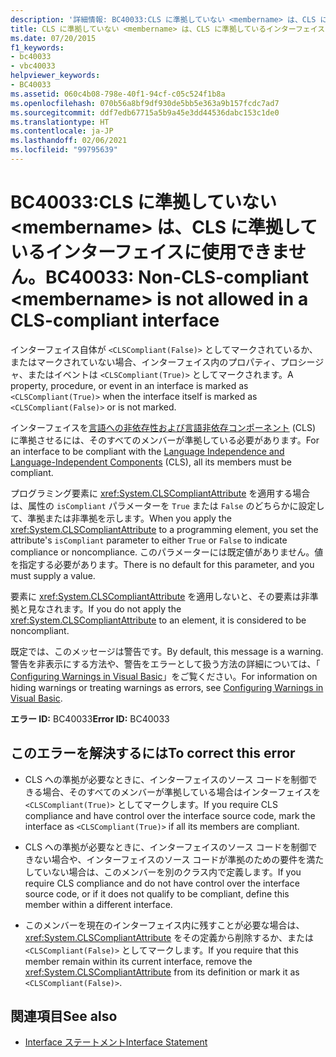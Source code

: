 ```yaml
---
description: '詳細情報: BC40033:CLS に準拠していない <membername> は、CLS に準拠しているインターフェイスに使用できません。'
title: CLS に準拠していない <membername> は、CLS に準拠しているインターフェイスに使用できません。
ms.date: 07/20/2015
f1_keywords:
- bc40033
- vbc40033
helpviewer_keywords:
- BC40033
ms.assetid: 060c4b08-798e-40f1-94cf-c05c524f1b8a
ms.openlocfilehash: 070b56a8bf9df930de5bb5e363a9b157fcdc7ad7
ms.sourcegitcommit: ddf7edb67715a5b9a45e3dd44536dabc153c1de0
ms.translationtype: HT
ms.contentlocale: ja-JP
ms.lasthandoff: 02/06/2021
ms.locfileid: "99795639"
---
```

# <a name="bc40033-non-cls-compliant-membername-is-not-allowed-in-a-cls-compliant-interface"></a><span data-ttu-id="34f6c-103">BC40033:CLS に準拠していない \<membername> は、CLS に準拠しているインターフェイスに使用できません。</span><span class="sxs-lookup"><span data-stu-id="34f6c-103">BC40033: Non-CLS-compliant \<membername> is not allowed in a CLS-compliant interface</span></span>

<span data-ttu-id="34f6c-104">インターフェイス自体が `<CLSCompliant(False)>` としてマークされているか、またはマークされていない場合、インターフェイス内のプロパティ、プロシージャ、またはイベントは `<CLSCompliant(True)>` としてマークされます。</span><span class="sxs-lookup"><span data-stu-id="34f6c-104">A property, procedure, or event in an interface is marked as `<CLSCompliant(True)>` when the interface itself is marked as `<CLSCompliant(False)>` or is not marked.</span></span>

 <span data-ttu-id="34f6c-105">インターフェイスを[言語への非依存性および言語非依存コンポーネント](../../../standard/language-independence-and-language-independent-components.md) (CLS) に準拠させるには、そのすべてのメンバーが準拠している必要があります。</span><span class="sxs-lookup"><span data-stu-id="34f6c-105">For an interface to be compliant with the [Language Independence and Language-Independent Components](../../../standard/language-independence-and-language-independent-components.md) (CLS), all its members must be compliant.</span></span>

 <span data-ttu-id="34f6c-106">プログラミング要素に <xref:System.CLSCompliantAttribute> を適用する場合は、属性の `isCompliant` パラメーターを `True` または `False` のどちらかに設定して、準拠または非準拠を示します。</span><span class="sxs-lookup"><span data-stu-id="34f6c-106">When you apply the <xref:System.CLSCompliantAttribute> to a programming element, you set the attribute's `isCompliant` parameter to either `True` or `False` to indicate compliance or noncompliance.</span></span> <span data-ttu-id="34f6c-107">このパラメーターには既定値がありません。値を指定する必要があります。</span><span class="sxs-lookup"><span data-stu-id="34f6c-107">There is no default for this parameter, and you must supply a value.</span></span>

 <span data-ttu-id="34f6c-108">要素に <xref:System.CLSCompliantAttribute> を適用しないと、その要素は非準拠と見なされます。</span><span class="sxs-lookup"><span data-stu-id="34f6c-108">If you do not apply the <xref:System.CLSCompliantAttribute> to an element, it is considered to be noncompliant.</span></span>

 <span data-ttu-id="34f6c-109">既定では、このメッセージは警告です。</span><span class="sxs-lookup"><span data-stu-id="34f6c-109">By default, this message is a warning.</span></span> <span data-ttu-id="34f6c-110">警告を非表示にする方法や、警告をエラーとして扱う方法の詳細については、「 [Configuring Warnings in Visual Basic](/visualstudio/ide/configuring-warnings-in-visual-basic)」をご覧ください。</span><span class="sxs-lookup"><span data-stu-id="34f6c-110">For information on hiding warnings or treating warnings as errors, see [Configuring Warnings in Visual Basic](/visualstudio/ide/configuring-warnings-in-visual-basic).</span></span>

 <span data-ttu-id="34f6c-111">**エラー ID:** BC40033</span><span class="sxs-lookup"><span data-stu-id="34f6c-111">**Error ID:** BC40033</span></span>

## <a name="to-correct-this-error"></a><span data-ttu-id="34f6c-112">このエラーを解決するには</span><span class="sxs-lookup"><span data-stu-id="34f6c-112">To correct this error</span></span>

- <span data-ttu-id="34f6c-113">CLS への準拠が必要なときに、インターフェイスのソース コードを制御できる場合、そのすべてのメンバーが準拠している場合はインターフェイスを `<CLSCompliant(True)>` としてマークします。</span><span class="sxs-lookup"><span data-stu-id="34f6c-113">If you require CLS compliance and have control over the interface source code, mark the interface as `<CLSCompliant(True)>` if all its members are compliant.</span></span>

- <span data-ttu-id="34f6c-114">CLS への準拠が必要なときに、インターフェイスのソース コードを制御できない場合や、インターフェイスのソース コードが準拠のための要件を満たしていない場合は、このメンバーを別のクラス内で定義します。</span><span class="sxs-lookup"><span data-stu-id="34f6c-114">If you require CLS compliance and do not have control over the interface source code, or if it does not qualify to be compliant, define this member within a different interface.</span></span>

- <span data-ttu-id="34f6c-115">このメンバーを現在のインターフェイス内に残すことが必要な場合は、<xref:System.CLSCompliantAttribute> をその定義から削除するか、または `<CLSCompliant(False)>` としてマークします。</span><span class="sxs-lookup"><span data-stu-id="34f6c-115">If you require that this member remain within its current interface, remove the <xref:System.CLSCompliantAttribute> from its definition or mark it as `<CLSCompliant(False)>`.</span></span>

## <a name="see-also"></a><span data-ttu-id="34f6c-116">関連項目</span><span class="sxs-lookup"><span data-stu-id="34f6c-116">See also</span></span>

- [<span data-ttu-id="34f6c-117">Interface ステートメント</span><span class="sxs-lookup"><span data-stu-id="34f6c-117">Interface Statement</span></span>](../statements/interface-statement.md)
